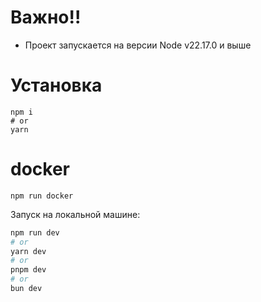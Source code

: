 # Важно!!
- Проект запускается на версии Node v22.17.0 и выше
# Установка
```
npm i
# or
yarn 
```

# docker
```
npm run docker
```

Запуск на локальной машине:

```bash
npm run dev
# or
yarn dev
# or
pnpm dev
# or
bun dev
```
